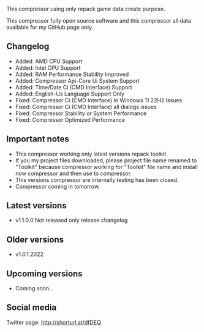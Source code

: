 This compressor using only repack game data create purpose.

This compressor fully open source software and this compressor all data available for my GitHub page only.

Changelog
-----------------------------------------------
- Added: AMD CPU Support
- Added: Intel CPU Support
- Added: RAM Performance Stability Improved
- Added: Compressor Api-Core Ui System Support
- Added: Time/Date Ci (CMD Interface) Support
- Added: English-Us Language Support Only
- Fixed: Compressor Ci (CMD Interface) In Windows 11 22H2 Issues
- Fixed: Compressor Ci (CMD Interface) all dialogs issues
- Fixed: Compressor Stability or System Performance
- Fixed: Compressor Optimized Performance

Important notes
-----------------------------------------------
- This compressor working only latest versions repack toolkit.
- If you my project files downloaded, please project file name renamed to "Toolkit" because compressor working for "Toolkit" file name and install now compressor and then use to compressor.
- This versions compressor are internally testing has been closed.
- Compressor coming in tomorrow.

Latest versions
-----------------------------------------------
- v1.1.0.0 Not released only release changelog

Older versions
-----------------------------------------------
- v1.0.1.2022

Upcoming versions
-----------------------------------------------
- Coming soon...

Social media
-----------------------------------------------
Twitter page: http://shorturl.at/dfDEQ

